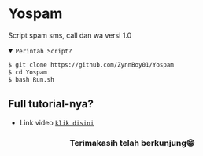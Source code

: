 # Yospam
Script spam sms, call dan wa versi 1.0

<details open><summary><code>Perintah Script?</code></summary>

```bash
$ git clone https://github.com/ZynnBoy01/Yospam
$ cd Yospam
$ bash Run.sh
```
</details>

## Full tutorial-nya?
- Link video <code><a href="">klik disini</a></code>
<div align="center">

### Terimakasih telah berkunjung😁
</div>
